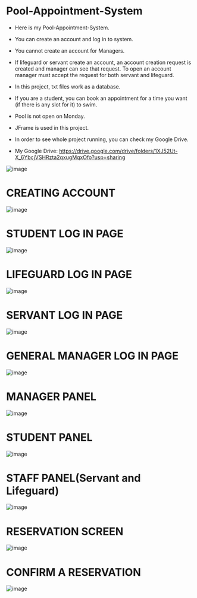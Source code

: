 # Pool-Appointment-System

* Here is my Pool-Appointment-System. 

* You can create an account and log in to system. 

* You cannot create an account for Managers.

* If lifeguard or servant create an account, an account creation request is created and manager can see that request. To open an account manager must accept the request for both servant and lifeguard.

* In this project, txt files work as a database. 

* If you are a student, you can book an appointment for a time you want (if there is any slot for it) to swim. 

* Pool is not open on Monday. 

* JFrame is used in this project.

* In order to see whole project running, you can check my Google Drive.

* My Google Drive: https://drive.google.com/drive/folders/1XJ52Ut-X_6YbcjVSHRzta2qxugMqxOfo?usp=sharing

![image](https://github.com/BatuUzun/Pool-Appointment-System/assets/103521291/21efbdcf-878f-4e9d-b0bf-0ac0e9e53585)

# CREATING ACCOUNT
![image](https://github.com/BatuUzun/Pool-Appointment-System/assets/103521291/679e488e-5d8c-4ff6-8051-37a18915fd51)

# STUDENT LOG IN PAGE
![image](https://github.com/BatuUzun/Pool-Appointment-System/assets/103521291/8af459d0-1c86-4117-9388-bcde0b8ca88d)

# LIFEGUARD LOG IN PAGE
![image](https://github.com/BatuUzun/Pool-Appointment-System/assets/103521291/64e2a525-48b8-4ae8-ba7b-333c4eb129f1)

# SERVANT LOG IN PAGE
![image](https://github.com/BatuUzun/Pool-Appointment-System/assets/103521291/48ac0ddb-4bbd-4f34-a67f-b54f41860ec1)

# GENERAL MANAGER LOG IN PAGE
![image](https://github.com/BatuUzun/Pool-Appointment-System/assets/103521291/16717312-e1bb-4da0-a76b-36698bdc7668)

# MANAGER PANEL
![image](https://github.com/BatuUzun/Pool-Appointment-System/assets/103521291/3f70177d-7b08-4077-9e0e-d2f3b64b6807)

# STUDENT PANEL
![image](https://github.com/BatuUzun/Pool-Appointment-System/assets/103521291/0acf2cff-c168-40d8-a565-4e887c56e794)

# STAFF PANEL(Servant and Lifeguard)
![image](https://github.com/BatuUzun/Pool-Appointment-System/assets/103521291/e15a6fa3-6186-4024-a4d9-f476e3b83789)

# RESERVATION SCREEN
![image](https://github.com/BatuUzun/Pool-Appointment-System/assets/103521291/05acb4cb-da5e-44d6-ba95-a0dd89194089)

# CONFIRM A RESERVATION
![image](https://github.com/BatuUzun/Pool-Appointment-System/assets/103521291/c48b2aa7-dd7e-4484-989d-a76f297e1eac)

